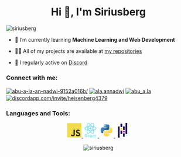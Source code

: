 <h1 align="center">Hi 👋, I'm Siriusberg</h1>
<p align="left"> <img src="https://komarev.com/ghpvc/?username=siriusberg&label=Profile%20views&color=0e75b6&style=flat" alt="siriusberg" /> </p>

- 🌱 I’m currently learning **Machine Learning and Web Development**

- 👨‍💻 All of my projects are available at [my repositories](https://github.com/siriusberg?tab=repositories)

- 📝 I regularly active on [Discord](https://discordapp.com/users/heisenberg4379)

<h3 align="left">Connect with me:</h3>
<p align="left">
<a href="https://linkedin.com/in/abu-a-la-an-nadwi-9152a016b/" target="blank"><img align="center" src="https://raw.githubusercontent.com/rahuldkjain/github-profile-readme-generator/master/src/images/icons/Social/linked-in-alt.svg" alt="abu-a-la-an-nadwi-9152a016b/" height="30" width="40" /></a>
<a href="https://fb.com/ala.annadwi" target="blank"><img align="center" src="https://raw.githubusercontent.com/rahuldkjain/github-profile-readme-generator/master/src/images/icons/Social/facebook.svg" alt="ala.annadwi" height="30" width="40" /></a>
<a href="https://instagram.com/abu_a.la" target="blank"><img align="center" src="https://raw.githubusercontent.com/rahuldkjain/github-profile-readme-generator/master/src/images/icons/Social/instagram.svg" alt="abu_a.la" height="30" width="40" /></a>
<a href="https://discord.gg/users/heisenberg4379" target="blank"><img align="center" src="https://raw.githubusercontent.com/rahuldkjain/github-profile-readme-generator/master/src/images/icons/Social/discord.svg" alt="discordapp.com/invite/heisenberg4379" height="30" width="40" /></a>
</p>

<h3 align="left">Languages and Tools:</h3>
<p align="center"> <a href="https://developer.mozilla.org/en-US/docs/Web/JavaScript" target="_blank" rel="noreferrer"> <img src="https://raw.githubusercontent.com/devicons/devicon/master/icons/javascript/javascript-original.svg" alt="javascript" width="40" height="40"/> <a href="https://reactjs.org/" target="_blank" rel="noreferrer"> <img src="https://raw.githubusercontent.com/devicons/devicon/master/icons/react/react-original-wordmark.svg" alt="react" width="40" height="40"/> 
   <a href="https://www.python.org" target="_blank" rel="noreferrer"> <img src="https://raw.githubusercontent.com/devicons/devicon/master/icons/python/python-original.svg" alt="python" width="40" height="40"/> </a>
  <a href="https://pandas.pydata.org/" target="_blank" rel="noreferrer"> <img src="https://raw.githubusercontent.com/devicons/devicon/2ae2a900d2f041da66e950e4d48052658d850630/icons/pandas/pandas-original.svg" alt="pandas" width="40" height="40"/> </a>
  </p>

<p align="center"><img align="center" src="https://github-readme-stats.vercel.app/api/top-langs?username=siriusberg&show_icons=true&locale=en&layout=compact" alt="siriusberg" /></p>

